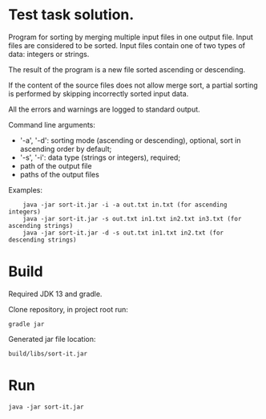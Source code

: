 # Test task solution.

Program for sorting by merging multiple input files in one output file. Input files are considered to be sorted. Input files contain one of two types of data: integers or strings.

The result of the program is a new file sorted ascending or descending.

If the content of the source files does not allow merge sort, a partial sorting is performed by skipping incorrectly sorted input data.

All the errors and warnings are logged to standard output.

Command line arguments:

   - '-a', '-d': sorting mode (ascending or descending), optional, sort in ascending order by default;
   - '-s', '-i': data type (strings or integers), required;
   - path of the output file
   - paths of the output files
  
Examples:

        java -jar sort-it.jar -i -a out.txt in.txt (for ascending integers)
        java -jar sort-it.jar -s out.txt in1.txt in2.txt in3.txt (for ascending strings)
        java -jar sort-it.jar -d -s out.txt in1.txt in2.txt (for descending strings)

# Build
Required JDK 13 and gradle.

Clone repository, in project root run:
    
    gradle jar
Generated jar file location: 
    
    build/libs/sort-it.jar

# Run
    java -jar sort-it.jar

